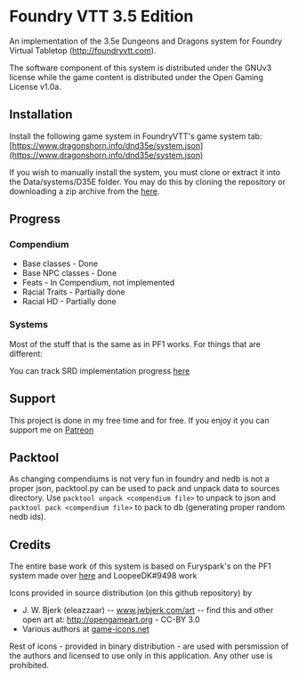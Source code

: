 # Foundry VTT 3.5 Edition

An implementation of the 3.5e Dungeons and Dragons system for Foundry Virtual
Tabletop (http://foundryvtt.com).

The software component of this system is distributed under the GNUv3 license
while the game content is distributed under the Open Gaming License v1.0a.

## Installation

Install the following game system in FoundryVTT's game system tab: [https://www.dragonshorn.info/dnd35e/system.json](https://www.dragonshorn.info/dnd35e/system.json)

If you wish to manually install the system, you must clone or extract it into
the Data/systems/D35E folder. You may do this by cloning the repository or
downloading a zip archive from the [here](https://www.dragonshorn.info/dnd35e/dnd35e.zip).

## Progress
### Compendium
- Base classes - Done
- Base NPC classes - Done
- Feats - In Compendium, not implemented
- Racial Traits - Partially done
- Racial HD - Partially done

### Systems
Most of the stuff that is the same as in PF1 works. For things that are different:

You can track SRD implementation progress [here](https://github.com/Rughalt/D35E/projects/1)

## Support
This project is done in my free time and for free. If you enjoy it you can support me on [Patreon](https://www.patreon.com/rughalt)

## Packtool
As changing compendiums is not very fun in foundry and nedb is not a proper json, packtool.py can be used to pack and unpack data to sources directory.
Use `packtool unpack <compendium file>` to unpack to json and `packtool pack <compendium file>` to pack to db (generating proper random nedb ids).

## Credits

The entire base work of this system is based on Furyspark's 
on the PF1 system made over [here](https://gitlab.com/Furyspark/foundryvtt-pathfinder1)  and LoopeeDK#9498 work 

Icons provided in source distribution (on this github repository) by 
- J. W. Bjerk (eleazzaar) -- www.jwbjerk.com/art  -- find this and other open art at: http://opengameart.org - CC-BY 3.0
- Various authors at [game-icons.net](https://game-icons.net/)

Rest of icons - provided in binary distribution - are used with persmission of the authors and licensed to use only in this application. Any other use is prohibited.

